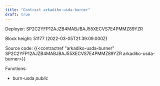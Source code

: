 ```yaml
---
title: "Contract arkadiko-usda-burner"
draft: true
---
```

Deployer: SP2C2YFP12AJZB4MABJBAJ55XECVS7E4PMMZ89YZR


 



Block height: 51177 (2022-03-05T21:39:09.000Z)

Source code: {{<contractref "arkadiko-usda-burner" SP2C2YFP12AJZB4MABJBAJ55XECVS7E4PMMZ89YZR arkadiko-usda-burner>}}

Functions:

* burn-usda _public_
